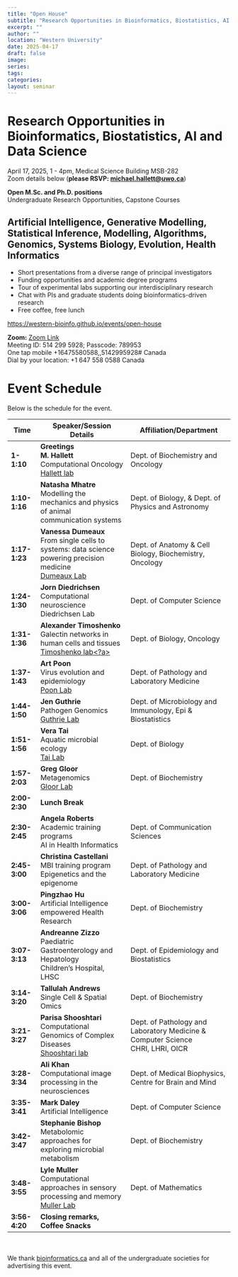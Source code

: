 ```yaml
---
title: "Open House"
subtitle: "Research Opportunities in Bioinformatics, Biostatistics, AI and Data Science"
excerpt: ""
author: ""
location: "Western University"
date: 2025-04-17
draft: false
image: 
series:
tags:
categories:
layout: seminar
---
```


# Research Opportunities in Bioinformatics, Biostatistics, AI and Data Science

April 17, 2025, 1 - 4pm, Medical Science Building MSB-282<br/>
Zoom details below (**please RSVP: michael.hallett@uwo.ca**)

**Open M.Sc. and Ph.D. positions**<br/>
Undergraduate Research Opportunities, Capstone Courses

## Artificial Intelligence, Generative Modelling, Statistical Inference, Modelling, Algorithms, Genomics, Systems Biology, Evolution, Health Informatics

* Short presentations from a diverse range of principal investigators
* Funding opportunities and academic degree programs
* Tour of experimental labs supporting our interdisciplinary research
* Chat with PIs and graduate students doing bioinformatics-driven research
* Free coffee, free lunch



https://western-bioinfo.github.io/events/open-house


**Zoom:**
<a href="https://westernuniversity.zoom.us/j/5142995928?omn=94007152979">Zoom Link</a><br>
Meeting ID: 514 299 5928; Passcode: 789953 <br>
One tap mobile +16475580588,,5142995928# Canada <br>
Dial by your location: +1 647 558 0588 Canada<br>

# Event Schedule

Below is the schedule for the event.

| **Time**         | **Speaker/Session Details**                                                                                                                                                      | **Affiliation/Department**                                                                                         |
|-------------------|--------------------------------------------------------------------------------------------------------------------------------------------------------------------------------|--------------------------------------------------------------------------------------------------------------------|
| **1-1:10**       | **Greetings**<br>**M. Hallett**<br>Computational Oncology<br><a href="https://mikehallett.science/">Hallett lab</a>                                                             | Dept. of Biochemistry and Oncology                                                                                 |
| **1:10-1:16**    | **Natasha Mhatre**<br>Modelling the mechanics and physics of animal communication systems                                                                                        | Dept. of Biology, & Dept. of Physics and Astronomy                                                                 |
| **1:17-1:23**    | **Vanessa Dumeaux**<br>From single cells to systems: data science powering precision medicine<br><a href="https://lab-dumeaux.science/">Dumeaux Lab</a>                          | Dept. of Anatomy & Cell Biology, Biochemistry, Oncology                                                            |
| **1:24-1:30**    | **Jorn Diedrichsen**<br>Computational neuroscience<br><a hre="https://www.diedrichsenlab.org/">Diedrichsen Lab</a>               | Dept. of Computer Science                                                                                          |
| **1:31-1:36**    | **Alexander Timoshenko**<br>Galectin networks in human cells and tissues<br><a href="https://www.uwo.ca/biology/faculty/timoshenko/">Timoshenko lab<?a>       | Dept. of Biology, Oncology                                                                                         |
| **1:37-1:43**    | **Art Poon**<br>Virus evolution and epidemiology<br><a href="https://github.com/PoonLab/">Poon Lab</a>                                                                          | Dept. of Pathology and Laboratory Medicine                                                                         |
| **1:44-1:50**    | **Jen Guthrie**<br>Pathogen Genomics<br><a href="https://www.guthrielab.com/">Guthrie Lab</a>  | Dept. of Microbiology and Immunology, Epi & Biostatistics                                                          |
| **1:51-1:56**    | **Vera Tai**<br>Aquatic microbial ecology<br><a href="https://publish.uwo.ca/~vtai4/people/people.html/">Tai Lab</a>     | Dept. of Biology                                                                                                   |
| **1:57-2:03**    | **Greg Gloor**<br>Metagenomics<br><a href="https://gloorlab.github.io/">Gloor Lab</a>   | Dept. of Biochemistry                                                                                              |
| **2:00-2:30**    | **Lunch Break**                                                                                                                                                                  |                                                                                                                    |
| **2:30-2:45**    | **Angela Roberts**<br>Academic training programs<br>AI in Health Informatics                                                                                                    | Dept. of Communication Sciences                                                                                    |
| **2:45-3:00**    | **Christina Castellani**<br>MBI training program<br>Epigenetics and the epigenome                                                                                                | Dept. of Pathology and Laboratory Medicine                                                                         |
| **3:00-3:06**    | **Pingzhao Hu**<br>Artificial Intelligence empowered Health Research                                                                                                             | Dept. of Biochemistry                                                                                              |
| **3:07-3:13**    | **Andreanne Zizzo**<br>Paediatric Gastroenterology and Hepatology<br>Children’s Hospital, LHSC                                                                                   | Dept. of Epidemiology and Biostatistics                                                                            |
| **3:14-3:20**    | **Tallulah Andrews**<br>Single Cell & Spatial Omics                                                                                                                              | Dept. of Biochemistry                                                                                              |
| **3:21-3:27**    | **Parisa Shooshtari**<br>Computational Genomics of Complex Diseases<br><a href="https://shooshtarilab.com/">Shooshtari lab</a>                                                  | Dept. of Pathology and Laboratory Medicine & Computer Science<br>CHRI, LHRI, OICR                                   |
| **3:28-3:34**    | **Ali Khan**<br>Computational image processing in the neurosciences                                                                                                              | Dept. of Medical Biophysics, Centre for Brain and Mind                                                             |
| **3:35-3:41**    | **Mark Daley**<br>Artificial Intelligence                                                                                                                                       | Dept. of Computer Science                                                                                          |
| **3:42-3:47**    | **Stephanie Bishop**<br>Metabolomic approaches for exploring microbial metabolism                                                                                               | Dept. of Biochemistry                                                                                              |
| **3:48-3:55**    | **Lyle Muller**<br>Computational approaches in sensory processing and memory<br><a href="http://mullerlab.ca/">Muller Lab</a>                                                   | Dept. of Mathematics                                                                                               |
| **3:56-4:20**    | **Closing remarks, Coffee Snacks**                                                                                                                                               |                                                                                                                    |

<br><br>
We thank [bioinformatics.ca](mailto:bioinformatics.ca) and all of the undergraduate societies for advertising this event.
